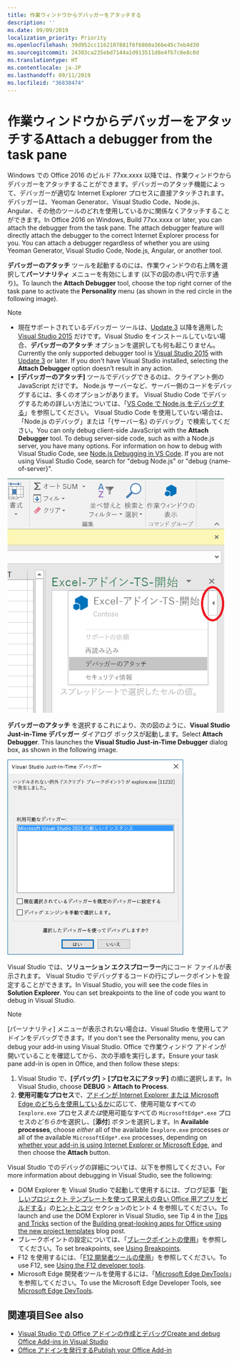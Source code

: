```yaml
---
title: 作業ウィンドウからデバッガーをアタッチする
description: ''
ms.date: 09/09/2019
localization_priority: Priority
ms.openlocfilehash: 39d952cc1162107881f6f6860a36be45c7eb4d30
ms.sourcegitcommit: 24303ca235ebd7144a1d913511d8e4fb7c0e8c0d
ms.translationtype: HT
ms.contentlocale: ja-JP
ms.lasthandoff: 09/11/2019
ms.locfileid: "36838474"
---
```

# <a name="attach-a-debugger-from-the-task-pane"></a><span data-ttu-id="766a5-102">作業ウィンドウからデバッガーをアタッチする</span><span class="sxs-lookup"><span data-stu-id="766a5-102">Attach a debugger from the task pane</span></span>

<span data-ttu-id="766a5-p101">Windows での Office 2016 のビルド 77xx.xxxx 以降では、作業ウィンドウからデバッガーをアタッチすることができます。デバッガーのアタッチ機能によって、デバッガーが適切な Internet Explorer プロセスに直接アタッチされます。デバッガーは、Yeoman Generator、Visual Studio Code、Node.js、Angular、その他のツールのどれを使用しているかに関係なくアタッチすることができます。</span><span class="sxs-lookup"><span data-stu-id="766a5-p101">In Office 2016 on Windows, Build 77xx.xxxx or later, you can attach the debugger from the task pane. The attach debugger feature will directly attach the debugger to the correct Internet Explorer process for you. You can attach a debugger regardless of whether you are using Yeoman Generator, Visual Studio Code, Node.js, Angular, or another tool.</span></span> 

<span data-ttu-id="766a5-106">**デバッガーのアタッチ** ツールを起動するのには、作業ウィンドウの右上隅を選択して**パーソナリティ** メニューを有効にします (以下の図の赤い円で示す通り)。</span><span class="sxs-lookup"><span data-stu-id="766a5-106">To launch the **Attach Debugger** tool, choose the top right corner of the task pane to activate the **Personality** menu (as shown in the red circle in the following image).</span></span>   

> [!NOTE]
> - <span data-ttu-id="766a5-p102">現在サポートされているデバッガー ツールは、[Update 3](https://msdn.microsoft.com/library/mt752379.aspx) 以降を適用した [Visual Studio 2015](https://www.visualstudio.com/downloads/) だけです。Visual Studio をインストールしていない場合、**デバッガーのアタッチ** オプションを選択しても何も起こりません。</span><span class="sxs-lookup"><span data-stu-id="766a5-p102">Currently the only supported debugger tool is [Visual Studio 2015](https://www.visualstudio.com/downloads/) with [Update 3](https://msdn.microsoft.com/library/mt752379.aspx) or later. If you don't have Visual Studio installed, selecting the **Attach Debugger** option doesn’t result in any action.</span></span>   
> - <span data-ttu-id="766a5-p103">**[デバッガーのアタッチ]** ツールでデバッグできるのは、クライアント側の JavaScript だけです。 Node.js サーバーなど、サーバー側のコードをデバッグするには、多くのオプションがあります。 Visual Studio Code でデバッグするための詳しい方法については、「[VS Code で Node.js をデバッグする](https://code.visualstudio.com/docs/nodejs/nodejs-debugging)」を参照してください。 Visual Studio Code を使用していない場合は、「Node.js のデバッグ」または「{サーバー名} のデバッグ」で検索してください。</span><span class="sxs-lookup"><span data-stu-id="766a5-p103">You can only debug client-side JavaScript with the **Attach Debugger** tool. To debug server-side code, such as with a Node.js server, you have many options. For information on how to debug with Visual Studio Code, see [Node.js Debugging in VS Code](https://code.visualstudio.com/docs/nodejs/nodejs-debugging). If you are not using Visual Studio Code, search for "debug Node.js" or "debug {name-of-server}".</span></span>

![[デバッガーのアタッチ] メニューのスクリーンショット](../images/attach-debugger.png)

<span data-ttu-id="766a5-p104">**デバッガーのアタッチ** を選択するこれにより、次の図のように、**Visual Studio Just-in-Time デバッガー** ダイアログ ボックスが起動します。</span><span class="sxs-lookup"><span data-stu-id="766a5-p104">Select **Attach Debugger**. This launches the **Visual Studio Just-in-Time Debugger** dialog box, as shown in the following image.</span></span> 

![Visual Studio JIT デバッガー ダイアログのスクリーンショット](../images/visual-studio-debugger.png)

<span data-ttu-id="766a5-p105">Visual Studio では、**ソリューション エクスプローラー**内にコード ファイルが表示されます。   Visual Studio でデバッグするコードの行にブレークポイントを設定することができます。</span><span class="sxs-lookup"><span data-stu-id="766a5-p105">In Visual Studio, you will see the code files in **Solution Explorer**.   You can set breakpoints to the line of code you want to debug in Visual Studio.</span></span>

> [!NOTE]
> <span data-ttu-id="766a5-119">[パーソナリティ] メニューが表示されない場合は、Visual Studio を使用してアドインをデバッグできます。</span><span class="sxs-lookup"><span data-stu-id="766a5-119">If you don't see the Personality menu, you can debug your add-in using Visual Studio.</span></span> <span data-ttu-id="766a5-120">Office で作業ウィンドウ アドインが開いていることを確認してから、次の手順を実行します。</span><span class="sxs-lookup"><span data-stu-id="766a5-120">Ensure your task pane add-in is open in Office, and then follow these steps:</span></span>
>
> 1. <span data-ttu-id="766a5-121">Visual Studio で、**[デバッグ]** > **[プロセスにアタッチ]** の順に選択します。</span><span class="sxs-lookup"><span data-stu-id="766a5-121">In Visual Studio, choose **DEBUG** > **Attach to Process**.</span></span>
> 2. <span data-ttu-id="766a5-122">**使用可能なプロセス**で、[アドインが Internet Explorer または Microsoft Edge のどちらを使用しているか](../concepts/browsers-used-by-office-web-add-ins.md)に応じて、使用可能なすべての `Iexplore.exe` プロセス*または*使用可能なすべての `MicrosoftEdge*.exe` プロセスの*どちらか*を選択し、[**添付**] ボタンを選択します。</span><span class="sxs-lookup"><span data-stu-id="766a5-122">In **Available processes**, choose *either* all of the available `Iexplore.exe` processes *or* all of the available `MicrosoftEdge*.exe` processes, depending on [whether your add-in is using Internet Explorer or Microsoft Edge](../concepts/browsers-used-by-office-web-add-ins.md), and then choose the **Attach** button.</span></span>

<span data-ttu-id="766a5-123">Visual Studio でのデバッグの詳細については、以下を参照してください。</span><span class="sxs-lookup"><span data-stu-id="766a5-123">For more information about debugging in Visual Studio, see the following:</span></span>

-   <span data-ttu-id="766a5-124">DOM Explorer を Visual Studio で起動して使用するには、ブログ記事「[新しいプロジェクト テンプレートを使って見栄えの良い Office 用アプリをビルドする](https://blogs.msdn.microsoft.com/officeapps/2013/04/16/building-great-looking-apps-for-office-using-the-new-project-templates)」の[ヒントとコツ](https://blogs.msdn.microsoft.com/officeapps/2013/04/16/building-great-looking-apps-for-office-using-the-new-project-templates/#tips_tricks) セクションのヒント 4 を参照してください。</span><span class="sxs-lookup"><span data-stu-id="766a5-124">To launch and use the DOM Explorer in Visual Studio, see Tip 4 in the [Tips and Tricks](https://blogs.msdn.microsoft.com/officeapps/2013/04/16/building-great-looking-apps-for-office-using-the-new-project-templates/#tips_tricks) section of the [Building great-looking apps for Office using the new project templates](https://blogs.msdn.microsoft.com/officeapps/2013/04/16/building-great-looking-apps-for-office-using-the-new-project-templates) blog post.</span></span>
-   <span data-ttu-id="766a5-125">ブレークポイントの設定については、「[ブレークポイントの使用](/visualstudio/debugger/using-breakpoints?view=vs-2015)」を参照してください。</span><span class="sxs-lookup"><span data-stu-id="766a5-125">To set breakpoints, see [Using Breakpoints](/visualstudio/debugger/using-breakpoints?view=vs-2015).</span></span>
-   <span data-ttu-id="766a5-126">F12 を使用するには、「[F12 開発者ツールの使用](/previous-versions/windows/internet-explorer/ie-developer/samples/bg182326(v=vs.85))」を参照してください。</span><span class="sxs-lookup"><span data-stu-id="766a5-126">To use F12, see [Using the F12 developer tools](/previous-versions/windows/internet-explorer/ie-developer/samples/bg182326(v=vs.85)).</span></span>
-   <span data-ttu-id="766a5-127">Microsoft Edge 開発者ツールを使用するには、「[Microsoft Edge DevTools](https://www.microsoft.com/p/microsoft-edge-devtools-preview/9mzbfrmz0mnj?activetab=pivot%3Aoverviewtab)」を参照してください。</span><span class="sxs-lookup"><span data-stu-id="766a5-127">To use the Microsoft Edge Developer Tools, see [Microsoft Edge DevTools](https://www.microsoft.com/p/microsoft-edge-devtools-preview/9mzbfrmz0mnj?activetab=pivot%3Aoverviewtab).</span></span>

## <a name="see-also"></a><span data-ttu-id="766a5-128">関連項目</span><span class="sxs-lookup"><span data-stu-id="766a5-128">See also</span></span>

- [<span data-ttu-id="766a5-129">Visual Studio での Office アドインの作成とデバッグ</span><span class="sxs-lookup"><span data-stu-id="766a5-129">Create and debug Office Add-ins in Visual Studio</span></span>](../develop/create-and-debug-office-add-ins-in-visual-studio.md)
- [<span data-ttu-id="766a5-130">Office アドインを発行する</span><span class="sxs-lookup"><span data-stu-id="766a5-130">Publish your Office Add-in</span></span>](../publish/publish.md)
